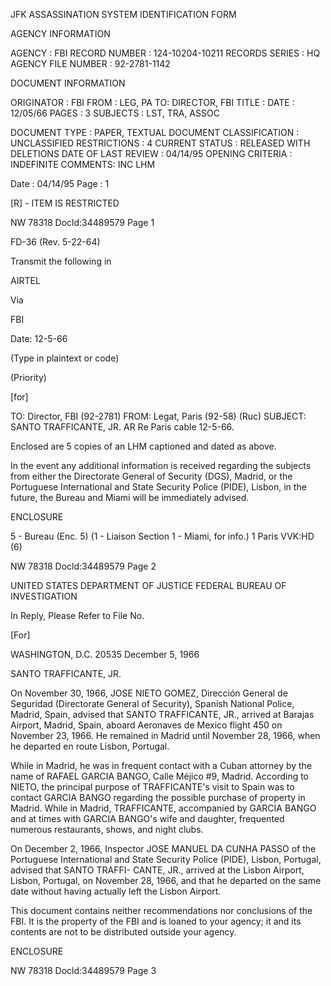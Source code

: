 JFK ASSASSINATION SYSTEM
IDENTIFICATION FORM

AGENCY INFORMATION

AGENCY : FBI
RECORD NUMBER : 124-10204-10211
RECORDS SERIES : HQ
AGENCY FILE NUMBER : 92-2781-1142

DOCUMENT INFORMATION

ORIGINATOR : FBI
FROM : LEG, PA
TO: DIRECTOR, FBI
TITLE :
DATE : 12/05/66
PAGES : 3
SUBJECTS : LST, TRA, ASSOC

DOCUMENT TYPE : PAPER, TEXTUAL DOCUMENT
CLASSIFICATION : UNCLASSIFIED
RESTRICTIONS : 4
CURRENT STATUS : RELEASED WITH DELETIONS
DATE OF LAST REVIEW : 04/14/95
OPENING CRITERIA : INDEFINITE
COMMENTS: INC LHM

Date : 04/14/95
Page : 1

[R] - ITEM IS RESTRICTED

NW 78318
Docld:34489579 Page 1

FD-36 (Rev. 5-22-64)

Transmit the following in

AIRTEL

Via

FBI

Date: 12-5-66

(Type in plaintext or code)

(Priority)

[for]

TO: Director, FBI (92-2781)
FROM: Legat, Paris (92-58) (Ruc)
SUBJECT: SANTO TRAFFICANTE, JR. AR
Re Paris cable 12-5-66.

Enclosed are 5 copies of an LHM captioned and dated as above.

In the event any additional information is received regarding the subjects from either the Directorate General of Security (DGS), Madrid, or the Portuguese International and State Security Police (PIDE), Lisbon, in the future, the Bureau and Miami will be immediately advised.

ENCLOSURE

5 - Bureau (Enc. 5)
(1 - Liaison Section
1 - Miami, for info.)
1 Paris
VVK:HD
(6)

NW 78318
Docld:34489579 Page 2

UNITED STATES DEPARTMENT OF JUSTICE
FEDERAL BUREAU OF INVESTIGATION

In Reply, Please Refer to
File No.

[For]

WASHINGTON, D.C. 20535
December 5, 1966

SANTO TRAFFICANTE, JR.

On November 30, 1966, JOSE NIETO GOMEZ, Dirección
General de Seguridad (Directorate General of Security),
Spanish National Police, Madrid, Spain, advised that SANTO
TRAFFICANTE, JR., arrived at Barajas Airport, Madrid, Spain,
aboard Aeronaves de Mexico flight 450 on November 23, 1966.
He remained in Madrid until November 28, 1966, when he
departed en route Lisbon, Portugal.

While in Madrid, he was in frequent contact with
a Cuban attorney by the name of RAFAEL GARCIA BANGO, Calle
Méjico #9, Madrid. According to NIETO, the principal
purpose of TRAFFICANTE's visit to Spain was to contact
GARCIA BANGO regarding the possible purchase of property
in Madrid. While in Madrid, TRAFFICANTE, accompanied by
GARCIA BANGO and at times with GARCIA BANGO's wife and
daughter, frequented numerous restaurants, shows, and night
clubs.

On December 2, 1966, Inspector JOSE MANUEL DA CUNHA
PASSO of the Portuguese International and State Security
Police (PIDE), Lisbon, Portugal, advised that SANTO TRAFFI-
CANTE, JR., arrived at the Lisbon Airport, Lisbon, Portugal,
on November 28, 1966, and that he departed on the same date
without having actually left the Lisbon Airport.

This document contains neither
recommendations nor conclusions of
the FBI. It is the property of
the FBI and is loaned to your agency;
it and its contents are not to be
distributed outside your agency.

ENCLOSURE

NW 78318
Docld:34489579 Page 3
